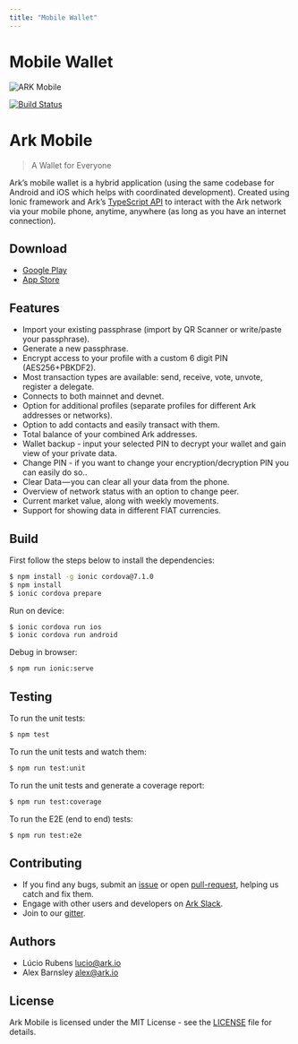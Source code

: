 ```yaml
---
title: "Mobile Wallet"
---
```


# Mobile Wallet

![ARK Mobile](https://i.imgur.com/0BjkC9C.png)

[![Build Status](https://travis-ci.org/ArkEcosystem/ark-mobile.svg?branch=master)](https://travis-ci.org/ArkEcosystem/ark-mobile)

# Ark Mobile
> A Wallet for Everyone

Ark’s mobile wallet is a hybrid application (using the same codebase for Android and iOS which helps with coordinated development). Created using Ionic framework and Ark’s [TypeScript API](https://github.com/ArkEcosystem/ark-ts) to interact with the Ark network via your mobile phone, anytime, anywhere (as long as you have an internet connection).

## Download

- [Google Play](https://play.google.com/store/apps/details?id=io.ark.wallet.mobile)
- [App Store](https://itunes.apple.com/us/app/mobile-ark/id1324625967?ls=1&mt=8)

## Features

- Import your existing passphrase (import by QR Scanner or write/paste your passphrase).
- Generate a new passphrase.
- Encrypt access to your profile with a custom 6 digit PIN (AES256+PBKDF2).
- Most transaction types are available: send, receive, vote, unvote, register a delegate.
- Connects to both mainnet and devnet.
- Option for additional profiles (separate profiles for different Ark addresses or networks).
- Option to add contacts and easily transact with them.
- Total balance of your combined Ark addresses.
- Wallet backup - input your selected PIN to decrypt your wallet and gain view of your private data.
- Change PIN - if you want to change your encryption/decryption PIN you can easily do so..
- Clear Data — you can clear all your data from the phone.
- Overview of network status with an option to change peer.
- Current market value, along with weekly movements.
- Support for showing data in different FIAT currencies.

## Build

First follow the steps below to install the dependencies:

```bash
$ npm install -g ionic cordova@7.1.0
$ npm install
$ ionic cordova prepare
```

Run on device:

```bash
$ ionic cordova run ios
$ ionic cordova run android
```

Debug in browser:

```bash
$ npm run ionic:serve
```

## Testing

To run the unit tests:
```bash
$ npm test
```

To run the unit tests and watch them:
```bash
$ npm run test:unit
```

To run the unit tests and generate a coverage report:
```bash
$ npm run test:coverage
```

To run the E2E (end to end) tests:
```bash
$ npm run test:e2e
```

## Contributing

- If you find any bugs, submit an [issue](../../issues) or open [pull-request](../../pulls), helping us catch and fix them.
- Engage with other users and developers on [Ark Slack](https://ark.io/slack/).
- Join to our [gitter](https://gitter.im/ark-developers/Lobby).

## Authors
- Lúcio Rubens <lucio@ark.io>
- Alex Barnsley <alex@ark.io>

## License

Ark Mobile is licensed under the MIT License - see the [LICENSE](./LICENSE) file for details.
